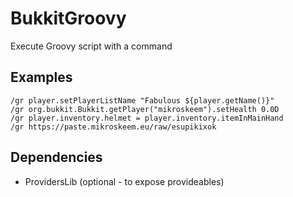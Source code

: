 # BukkitGroovy

Execute Groovy script with a command

## Examples
`/gr player.setPlayerListName "Fabulous ${player.getName()}"`  
`/gr org.bukkit.Bukkit.getPlayer("mikroskeem").setHealth 0.0D`  
`/gr player.inventory.helmet = player.inventory.itemInMainHand`  
`/gr https://paste.mikroskeem.eu/raw/esupikixok`

## Dependencies
- ProvidersLib (optional - to expose provideables)
